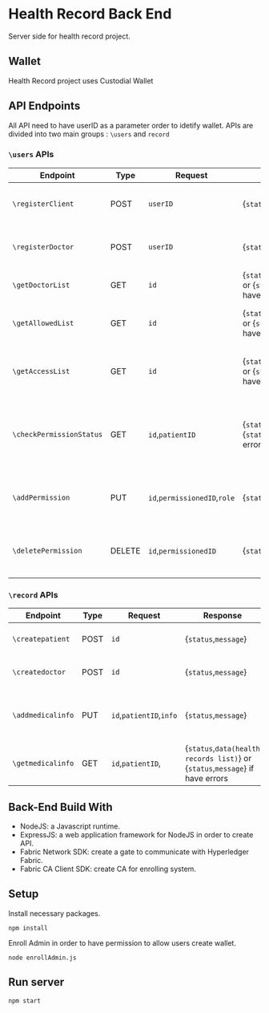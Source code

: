 # Health Record Back End

Server side for health record project.

## Wallet

Health Record project uses Custodial Wallet

## API Endpoints

All API need to have userID as a parameter order to idetify wallet.
APIs are divided into two main groups : `\users` and `record`

### `\users` APIs

| Endpoint                 | Type   | Request                      | Response                                                             | Functionality                                                  |
| ------------------------ | ------ | ---------------------------- | -------------------------------------------------------------------- | -------------------------------------------------------------- |
| `\registerClient`        | POST   | `userID`                     | {`status`,`message`}                                                 | register user with patient role into wallet                    |
| `\registerDoctor`        | POST   | `userID`                     | {`status`,`message`}                                                 | register user with doctor role into wallet                     |
| `\getDoctorList`         | GET    | `id`                         | {`status`,`data(doctorList)`} or {`status`,`message`} if have errors | get all doctors                                                |
| `\getAllowedList`        | GET    | `id`                         | {`status`,`data(doctorList)`} or {`status`,`message`} if have errors | get list of patients that allow to access                      |
| `\getAccessList`         | GET    | `id`                         | {`status`,`data(doctorList)`} or {`status`,`message`} if have errors | get list of patients and doctors that can access record        |
| `\checkPermissionStatus` | GET    | `id`,`patientID`             | {`status`,`isAccessed`} or {`status`,`message`} if have errors       | check whether having permission to access the patientID or not |
| `\addPermission`         | PUT    | `id`,`permissionedID`,`role` | {`status`,`message`}                                                 | add user with permissionID into accessList                     |
| `\deletePermission`      | DELETE | `id`,`permissionedID`        | {`status`,`message`}                                                 | delete user with permissionID from accessList                  |

### `\record` APIs

| Endpoint          | Type | Request                 | Response                                                                      | Functionality                                         |
| ----------------- | ---- | ----------------------- | ----------------------------------------------------------------------------- | ----------------------------------------------------- |
| `\createpatient`  | POST | `id`                    | {`status`,`message`}                                                          | create a new patient record                           |
| `\createdoctor`   | POST | `id`                    | {`status`,`message`}                                                          | create a new doctor record                            |
| `\addmedicalinfo` | PUT  | `id`,`patientID`,`info` | {`status`,`message`}                                                          | add medical info into patient record (API for doctor) |
| `\getmedicalinfo` | GET  | `id`,`patientID`,       | {`status`,`data(health records list)`} or {`status`,`message`} if have errors | get medical information of patientID or Id            |

## Back-End Build With

- NodeJS: a Javascript runtime.
- ExpressJS: a web application framework for NodeJS in order to create API.
- Fabric Network SDK: create a gate to communicate with Hyperledger Fabric.
- Fabric CA Client SDK: create CA for enrolling system.

## Setup

Install necessary packages.

```
npm install
```

Enroll Admin in order to have permission to allow users create wallet.

```
node enrollAdmin.js
```

## Run server

```
npm start
```
